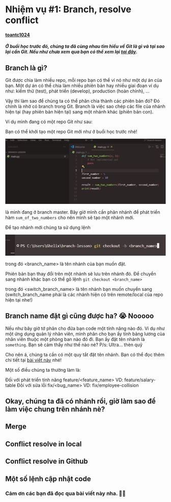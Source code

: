# Nhiệm vụ #1: Branch, resolve conflict

#### [toantc1024](https://github.com/toantc1024/)

##### Ở buổi học trước đó, chúng ta đã cùng nhau tìm hiểu về Git là gì và tại sao lại cần Git. Nếu như chưa xem qua bạn có thể xem lại [tại đây](https://github.com/toantc1024/super-base/blob/master/README.md).

## Branch là gì?

Git được chia làm nhiều repo, mỗi repo bạn có thể ví nó như một dự án của bạn. Một dự án có thể chia làm nhiều phiên bản hay nhiều giai đoạn ví dụ như: kiểm thử (test), phát triển (develop), production (hoàn chỉnh), ...

Vậy thì làm sao để chúng ta có thể phân chia thành các phiên bản đó? Đó chính là nhờ có branch trong Git. Branch là việc sao chép các file của nhánh hiện tại (hay phiên bản hiện tại) sang một nhánh khác (phiên bản con).

Ví dụ mình đang có một repo Git như sau:

Bạn có thể khởi tạo một repo Git mới như ở buổi học trước nhé!

![alt text](image-1.png)

là mình đang ở branch master. Bây giờ mình cần phân nhánh để phát triển hàm `sum_of_two_numbers` cho nên mình sẽ tạo một nhánh mới.

Để tạo nhánh mới chúng ta sử dụng lệnh

![alt text](image-2.png)

trong đó <branch_name> là tên nhánh của bạn muốn đặt.

Phiên bản bạn thay đổi trên một nhánh sẽ lưu trên nhánh đó. Để chuyển sang nhánh khác bạn có thể gõ lệnh
`git checkout <branch_name>`

trong đó <switch_branch_name> là tên nhánh bạn muốn chuyển sang (switch_branch_name phải là các nhánh hiện có trên remote/local của repo hiện tại nhe!)

## Branch name đặt gì cũng được ha? 😭 Nooooo

Nếu như bây giờ tớ phân cho đứa bạn code một tính năng nào đó. Ví dụ như một ứng dụng quản lý nhân viên, mình phân cho bạn ấy tính bảng lương của nhân viên thuộc một phòng ban nào đó đi. Bạn ấy đặt tên nhánh là `something`. Bạn sẽ cảm thấy như thế nào nè? P/s: Ultra... thèn quỹ

Cho nên á, chúng ta cần có một quy tắt đặt tên nhánh. Bạn có thể đọc thêm chi tiết tại [bài viết này](https://dev.to/couchcamote/git-branching-name-convention-cch) nhé!

Một số điều chúng ta thường làm là:

Đối với phát triển tính năng feature/<feature_name> VD: feature/salary-table
Đôí với sửa lỗi fix/<bug_name> VD: fix/employee-collision

## Okay, chúng ta đã có nhánh rồi, giờ làm sao để làm việc chung trên nhánh nè?

## Merge

## Conflict resolve in local

## Conflict resolve in Github

## Một số lệnh cập nhật code

### Cảm ơn các bạn đã đọc qua bài viết này nha. 🤟😍
